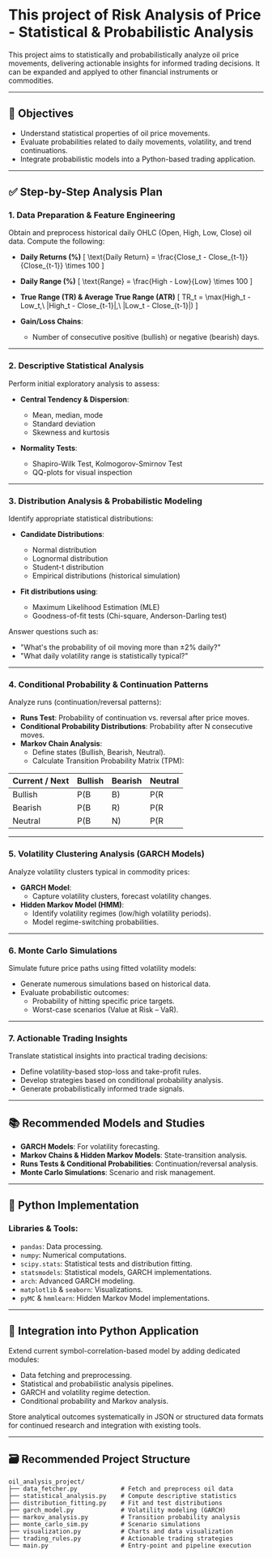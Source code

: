 # This project of Risk Analysis of Price - Statistical & Probabilistic Analysis

This project aims to statistically and probabilistically analyze oil price movements, delivering actionable insights for informed trading decisions. It can be expanded and applyed to other financial instruments or commodities.

---

## 📌 Objectives

- Understand statistical properties of oil price movements.
- Evaluate probabilities related to daily movements, volatility, and trend continuations.
- Integrate probabilistic models into a Python-based trading application.

---

## ✅ Step-by-Step Analysis Plan

### 1. Data Preparation & Feature Engineering

Obtain and preprocess historical daily OHLC (Open, High, Low, Close) oil data. Compute the following:

- **Daily Returns (%)**
  \[
  \text{Daily Return} = \frac{Close_t - Close_{t-1}}{Close_{t-1}} \times 100
  \]

- **Daily Range (%)**
  \[
  \text{Range} = \frac{High - Low}{Low} \times 100
  \]

- **True Range (TR) & Average True Range (ATR)**
  \[
  TR_t = \max(High_t - Low_t,\ |High_t - Close_{t-1}|,\ |Low_t - Close_{t-1}|)
  \]

- **Gain/Loss Chains**:
  - Number of consecutive positive (bullish) or negative (bearish) days.

---

### 2. Descriptive Statistical Analysis

Perform initial exploratory analysis to assess:

- **Central Tendency & Dispersion**:
  - Mean, median, mode
  - Standard deviation
  - Skewness and kurtosis

- **Normality Tests**:
  - Shapiro-Wilk Test, Kolmogorov-Smirnov Test
  - QQ-plots for visual inspection

---

### 3. Distribution Analysis & Probabilistic Modeling

Identify appropriate statistical distributions:

- **Candidate Distributions**:
  - Normal distribution
  - Lognormal distribution
  - Student-t distribution
  - Empirical distributions (historical simulation)

- **Fit distributions using**:
  - Maximum Likelihood Estimation (MLE)
  - Goodness-of-fit tests (Chi-square, Anderson-Darling test)

Answer questions such as:

- "What's the probability of oil moving more than ±2% daily?"
- "What daily volatility range is statistically typical?"

---

### 4. Conditional Probability & Continuation Patterns

Analyze runs (continuation/reversal patterns):

- **Runs Test**: Probability of continuation vs. reversal after price moves.
- **Conditional Probability Distributions**: Probability after N consecutive moves.
- **Markov Chain Analysis**:
  - Define states (Bullish, Bearish, Neutral).
  - Calculate Transition Probability Matrix (TPM):

| Current / Next | Bullish | Bearish | Neutral |
|----------------|---------|---------|---------|
| Bullish        | P(B|B)  | P(R|B)  | P(N|B)  |
| Bearish        | P(B|R)  | P(R|R)  | P(N|R)  |
| Neutral        | P(B|N)  | P(R|N)  | P(N|N)  |

---

### 5. Volatility Clustering Analysis (GARCH Models)

Analyze volatility clusters typical in commodity prices:

- **GARCH Model**:
  - Capture volatility clusters, forecast volatility changes.
- **Hidden Markov Model (HMM)**:
  - Identify volatility regimes (low/high volatility periods).
  - Model regime-switching probabilities.

---

### 6. Monte Carlo Simulations

Simulate future price paths using fitted volatility models:

- Generate numerous simulations based on historical data.
- Evaluate probabilistic outcomes:
  - Probability of hitting specific price targets.
  - Worst-case scenarios (Value at Risk – VaR).

---

### 7. Actionable Trading Insights

Translate statistical insights into practical trading decisions:

- Define volatility-based stop-loss and take-profit rules.
- Develop strategies based on conditional probability analysis.
- Generate probabilistically informed trade signals.

---

## 📚 Recommended Models and Studies

- **GARCH Models**: For volatility forecasting.
- **Markov Chains & Hidden Markov Models**: State-transition analysis.
- **Runs Tests & Conditional Probabilities**: Continuation/reversal analysis.
- **Monte Carlo Simulations**: Scenario and risk management.

---

## 🐍 Python Implementation

### Libraries & Tools:

- `pandas`: Data processing.
- `numpy`: Numerical computations.
- `scipy.stats`: Statistical tests and distribution fitting.
- `statsmodels`: Statistical models, GARCH implementations.
- `arch`: Advanced GARCH modeling.
- `matplotlib` & `seaborn`: Visualizations.
- `pyMC` & `hmmlearn`: Hidden Markov Model implementations.

---

## 🚧 Integration into Python Application

Extend current symbol-correlation-based model by adding dedicated modules:

- Data fetching and preprocessing.
- Statistical and probabilistic analysis pipelines.
- GARCH and volatility regime detection.
- Conditional probability and Markov analysis.

Store analytical outcomes systematically in JSON or structured data formats for continued research and integration with existing tools.

---

## 🗃️ Recommended Project Structure

```text
oil_analysis_project/
├── data_fetcher.py            # Fetch and preprocess oil data
├── statistical_analysis.py    # Compute descriptive statistics
├── distribution_fitting.py    # Fit and test distributions
├── garch_model.py             # Volatility modeling (GARCH)
├── markov_analysis.py         # Transition probability analysis
├── monte_carlo_sim.py         # Scenario simulations
├── visualization.py           # Charts and data visualization
├── trading_rules.py           # Actionable trading strategies
└── main.py                    # Entry-point and pipeline execution

